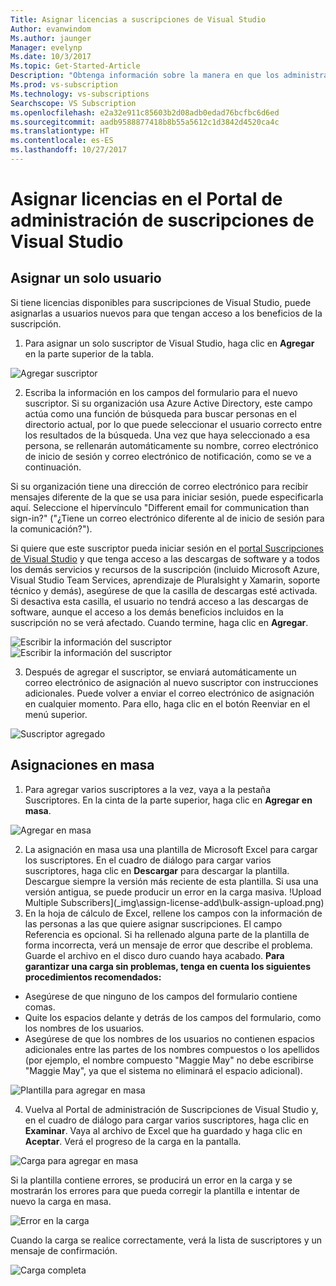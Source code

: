 ```yaml
---
Title: Asignar licencias a suscripciones de Visual Studio
Author: evanwindom
Ms.author: jaunger
Manager: evelynp
Ms.date: 10/3/2017
Ms.topic: Get-Started-Article
Description: "Obtenga información sobre la manera en que los administradores pueden asignar licencias a los suscriptores."
Ms.prod: vs-subscription
Ms.technology: vs-subscriptions
Searchscope: VS Subscription
ms.openlocfilehash: e2a32e911c85603b2d08adb0edad76bcfbc6d6ed
ms.sourcegitcommit: aadb9588877418b8b55a5612c1d3842d4520ca4c
ms.translationtype: HT
ms.contentlocale: es-ES
ms.lasthandoff: 10/27/2017
---
```

# <a name="assigning-licenses-in-the-visual-studio-subscriptions-administrator-portal"></a>Asignar licencias en el Portal de administración de suscripciones de Visual Studio
## <a name="assigning-a-single-user"></a>Asignar un solo usuario
Si tiene licencias disponibles para suscripciones de Visual Studio, puede asignarlas a usuarios nuevos para que tengan acceso a los beneficios de la suscripción. 
1.  Para asignar un solo suscriptor de Visual Studio, haga clic en **Agregar** en la parte superior de la tabla.

![Agregar suscriptor](_img\assign-license-add\assign-license-add.png)

2.  Escriba la información en los campos del formulario para el nuevo suscriptor. Si su organización usa Azure Active Directory, este campo actúa como una función de búsqueda para buscar personas en el directorio actual, por lo que puede seleccionar el usuario correcto entre los resultados de la búsqueda. Una vez que haya seleccionado a esa persona, se rellenarán automáticamente su nombre, correo electrónico de inicio de sesión y correo electrónico de notificación, como se ve a continuación. 

Si su organización tiene una dirección de correo electrónico para recibir mensajes diferente de la que se usa para iniciar sesión, puede especificarla aquí. Seleccione el hipervínculo "Different email for communication than sign-in?" ("¿Tiene un correo electrónico diferente al de inicio de sesión para la comunicación?"). 

Si quiere que este suscriptor pueda iniciar sesión en el [portal Suscripciones de Visual Studio](https:/my.visualstudio.com) y que tenga acceso a las descargas de software y a todos los demás servicios y recursos de la suscripción (incluido Microsoft Azure, Visual Studio Team Services, aprendizaje de Pluralsight y Xamarin, soporte técnico y demás), asegúrese de que la casilla de descargas esté activada. Si desactiva esta casilla, el usuario no tendrá acceso a las descargas de software, aunque el acceso a los demás beneficios incluidos en la suscripción no se verá afectado. Cuando termine, haga clic en **Agregar**.

![Escribir la información del suscriptor](_img\assign-license-add\add-subscriber-1.png)
![Escribir la información del suscriptor](_img\assign-license-add\add-subscriber-2.png)

3.  Después de agregar el suscriptor, se enviará automáticamente un correo electrónico de asignación al nuevo suscriptor con instrucciones adicionales. Puede volver a enviar el correo electrónico de asignación en cualquier momento. Para ello, haga clic en el botón Reenviar en el menú superior.

![Suscriptor agregado](_img\assign-license-add\add-subscriber-complete.png)

## <a name="bulk-assignments"></a>Asignaciones en masa
1.  Para agregar varios suscriptores a la vez, vaya a la pestaña Suscriptores. En la cinta de la parte superior, haga clic en **Agregar en masa**. 

![Agregar en masa](_img\assign-license-add\bulk-assign-add.png)

2. La asignación en masa usa una plantilla de Microsoft Excel para cargar los suscriptores. En el cuadro de diálogo para cargar varios suscriptores, haga clic en **Descargar** para descargar la plantilla. Descargue siempre la versión más reciente de esta plantilla. Si usa una versión antigua, se puede producir un error en la carga masiva.
!Upload Multiple Subscribers](_img\assign-license-add\bulk-assign-upload.png)
3.  En la hoja de cálculo de Excel, rellene los campos con la información de las personas a las que quiere asignar suscripciones. El campo Referencia es opcional. Si ha rellenado alguna parte de la plantilla de forma incorrecta, verá un mensaje de error que describe el problema. Guarde el archivo en el disco duro cuando haya acabado.
**Para garantizar una carga sin problemas, tenga en cuenta los siguientes procedimientos recomendados:**
- Asegúrese de que ninguno de los campos del formulario contiene comas.
- Quite los espacios delante y detrás de los campos del formulario, como los nombres de los usuarios.
- Asegúrese de que los nombres de los usuarios no contienen espacios adicionales entre las partes de los nombres compuestos o los apellidos (por ejemplo, el nombre compuesto "Maggie May" no debe escribirse "Maggie  May", ya que el sistema no eliminará el espacio adicional).

![Plantilla para agregar en masa](_img\assign-license-add\bulk-template.png)

4.  Vuelva al Portal de administración de Suscripciones de Visual Studio y, en el cuadro de diálogo para cargar varios suscriptores, haga clic en **Examinar**. Vaya al archivo de Excel que ha guardado y haga clic en **Aceptar**. Verá el progreso de la carga en la pantalla. 

![Carga para agregar en masa](_img\assign-license-add\bulk-assign-upload-2.png)

Si la plantilla contiene errores, se producirá un error en la carga y se mostrarán los errores para que pueda corregir la plantilla e intentar de nuevo la carga en masa.

![Error en la carga](_img\assign-license-add\bulk-assign-upload-fail.png)

Cuando la carga se realice correctamente, verá la lista de suscriptores y un mensaje de confirmación.

![Carga completa](_img\assign-license-add\bulk-assign-upload-complete.png)